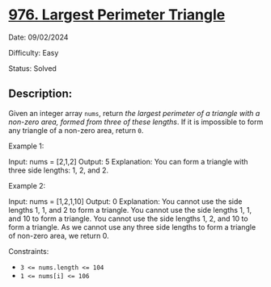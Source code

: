 # [976\. Largest Perimeter Triangle](https://leetcode.com/problems/largest-perimeter-triangle/)

Date: 09/02/2024

Difficulty: Easy

Status: Solved

## Description:

Given an integer array `nums`, return *the largest perimeter of a triangle with a non-zero area, formed from three of these lengths*. If it is impossible to form any triangle of a non-zero area, return `0`.

Example 1:

Input: nums = [2,1,2]
Output: 5
Explanation: You can form a triangle with three side lengths: 1, 2, and 2.

Example 2:

Input: nums = [1,2,1,10]
Output: 0
Explanation:
You cannot use the side lengths 1, 1, and 2 to form a triangle.
You cannot use the side lengths 1, 1, and 10 to form a triangle.
You cannot use the side lengths 1, 2, and 10 to form a triangle.
As we cannot use any three side lengths to form a triangle of non-zero area, we return 0.

Constraints:

-   `3 <= nums.length <= 104`
-   `1 <= nums[i] <= 106`